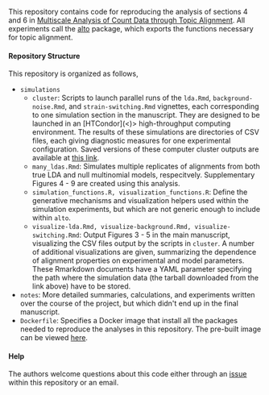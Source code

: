 This repository contains code for reproducing the analysis of sections 4 and 6 in [Multiscale Analysis of Count Data through Topic Alignment](https://arxiv.org/abs/2109.05541). All experiments call the [alto](<https://lasy.github.io/alto>) package, which exports the functions necessary for topic alignment.

#### Repository Structure

This repository is organized as follows,
* `simulations`
  - `cluster`: Scripts to launch parallel runs of the `lda.Rmd`, `background-noise.Rmd`, and `strain-switching.Rmd` vignettes, each corresponding to one simulation section in the manuscript. They are designed to be launched in an [HTCondor](<)> high-throughput computing environment. The results of these simulations are directories of CSV files, each giving diagnostic measures for one experimental configuration. Saved versions of these computer cluster outputs are available at [this link](https://uwmadison.box.com/shared/static/accan0ji43d7l97bia2fa9ai5zu826xm.gz).
  - `many_ldas.Rmd`: Simulates multiple replicates of alignments from both true LDA and null multinomial models, respecitvely. Supplementary Figures 4 - 9 are created using this analysis.
  - `simulation_functions.R, visualization_functions.R`: Define the generative mechanisms and visualization helpers used within the simulation experiments, but which are not generic enough to include within `alto`.
  - `visualize-lda.Rmd, visualize-background.Rmd, visualize-switching.Rmd`: Output Figures 3 - 5 in the main manuscript, visualizing the CSV files output by the scripts in `cluster`. A number of additional visualizations are given, summarizing the dependence of alignment properties on experimental and model parameters. These Rmarkdown documents have a YAML parameter specifying the path where the simulation data (the tarball downloaded from the link above) have to be stored.
* `notes`: More detailed summaries, calculations, and experiments written over the course of the project, but which didn't end up in the final manuscript.
* `Dockerfile`: Specifies a Docker image that install all the packages needed to reproduce the analyses in this repository. The pre-built image can be viewed [here](https://hub.docker.com/r/krisrs1128/alignment).

#### Help
The authors welcome questions about this code either through an [issue](https://github.com/krisrs1128/topic_align/issues) within this repository or an email.
